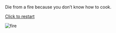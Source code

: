 Die from a fire because you don’t know how to cook.

[Click to restart](../../run.md)

![fire](../../images/fire.jpg)